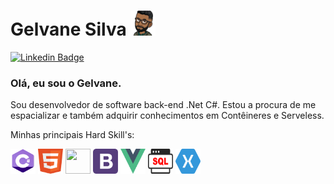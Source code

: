 # Gelvane Silva <img src="https://github.com/gsilvasts/gelvane-silva/blob/main/profile.jpg" width="40" height="40" />

[![Linkedin Badge](https://img.shields.io/badge/-LinkedIn-blue?style=flat-square&logo=Linkedin&logoColor=white&link=https://www.linkedin.com/in/gelvanesilva/)](https://www.linkedin.com/in/gelvanesilva/)


### Olá, eu sou o Gelvane.
Sou desenvolvedor de software back-end .Net C#.
Estou a procura de me espacializar e também adquirir conhecimentos em Contêineres e Serveless.

Minhas principais Hard Skill's:
<div>
<img src="https://github.com/gsilvasts/gelvane-silva/blob/main/c-sharp.svg" width="40" height="40" /> 
<img src="https://github.com/gsilvasts/gelvane-silva/blob/main/html.svg" width="40" height="40" /> 
<img src="https://github.com/gsilvasts/gelvane-silva/blob/main/css.svg" width="40" height="40" />
<img src="https://github.com/gsilvasts/gelvane-silva/blob/main/bootstrap-4.svg" width="40" height="40" />
<img src="https://github.com/gsilvasts/gelvane-silva/blob/main/vue-js.svg" width="40" height="40" />
<img src="https://github.com/gsilvasts/gelvane-silva/blob/main/sql-code.svg" width="40" height="40" />
<img src="https://github.com/gsilvasts/gelvane-silva/blob/main/xamarin.svg" width="40" height="40" />
</div>
